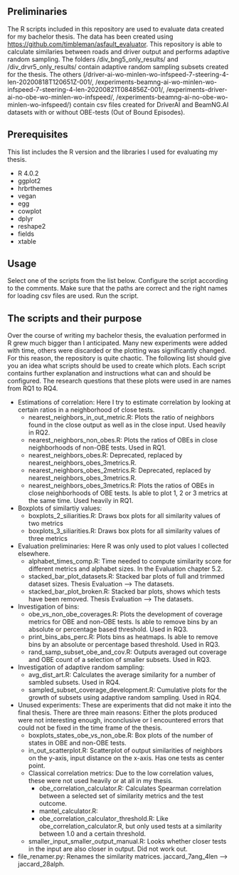 ## Preliminaries
The R scripts included in this repository are used to evaluate data created for my bachelor thesis.
The data has been created using https://github.com/timbleman/asfault_evaluator. 
This repository is able to calculate similaries between roads and driver output and performs adaptive random sampling.
The folders /div_bng5_only_results/ and /div_drvr5_only_results/ contain adaptive random sampling subsets created for the thesis.
The others (/driver-ai-wo-minlen-wo-infspeed-7-steering-4-len-20200818T120651Z-001/, /experiments-beamng-ai-wo-minlen-wo-infspeed-7-steering-4-len-20200821T084856Z-001/,
/experiments-driver-ai-no-obe-wo-minlen-wo-infspeed/, /experiments-beamng-ai-no-obe-wo-minlen-wo-infspeed/) contain csv files created for 
DriverAI and BeamNG.AI datasets with or without OBE-tests (Out of Bound Episodes).  

## Prerequisites
This list includes the R version and the libraries I used for evaluating my thesis.
* R 4.0.2
* ggplot2
* hrbrthemes
* vegan
* egg
* cowplot
* dplyr
* reshape2
* fields
* xtable

## Usage
Select one of the scripts from the list below.
Configure the script according to the comments.
Make sure that the paths are correct and the right names for loading csv files are used.
Run the script. 

## The scripts and their purpose
Over the course of writing my bachelor thesis, the evaluation performed in R grew much bigger than I anticipated.
Many new experiments were added with time, others were discarded or the plotting was significantly changed.
For this reason, the repository is quite chaotic. The following list should give you an idea what scripts should be used to create which plots.
Each script contains further explanation and instructions what can and should be configured. 
The research questions that these plots were used in are names from RQ1 to RQ4.

* Estimations of correlation: Here I try to estimate correlation by looking at certain ratios in a neighborhood of close tests.
	* nearest_neighbors_in_out_metric.R: Plots the ratio of neighbors found in the close output as well as in the close input. Used heavily in RQ2.
	* nearest_neighbors_non_obes.R: Plots the ratios of OBEs in close neighborhoods of non-OBE tests. Used in RQ1.
	* nearest_neighbors_obes.R: Deprecated, replaced by nearest_neighbors_obes_3metrics.R.
	* nearest_neighbors_obes_2metrics.R: Deprecated, replaced by nearest_neighbors_obes_3metrics.R.
	* nearest_neighbors_obes_3metrics.R: Plots the ratios of OBEs in close neighborhoods of OBE tests. Is able to plot 1, 2 or 3 metrics at the same time. Used heavily in RQ1.
* Boxplots of similartiy values:
	* boxplots_2_siliarities.R: Draws box plots for all similarity values of two metrics
	* boxplots_3_siliarities.R: Draws box plots for all similarity values of three metrics
* Evaluation preliminaries: Here R was only used to plot values I collected elsewhere.
	* alphabet_times_comp.R: Time needed to compute similarity score for different metrics and alphabet sizes. In the Evaluation chapter 5.2.
	* stacked_bar_plot_datasets.R: Stacked bar plots of full and trimmed dataset sizes. Thesis Evaluation --> The datasets.
	* stacked_bar_plot_broken.R: Stacked bar plots, shows which tests have been removed. Thesis Evaluation --> The datasets.
* Investigation of bins:
	* obe_vs_non_obe_coverages.R: Plots the development of coverage metrics for OBE and non-OBE tests. Is able to remove bins by an absolute or percentage based threshold. Used in RQ3.
	* print_bins_abs_perc.R: Plots bins as heatmaps. Is able to remove bins by an absolute or percentage based threshold. Used in RQ3.
	* rand_samp_subset_obe_and_cov.R: Outputs averaged out coverage and OBE count of a selection of smaller subsets. Used in RQ3. 
* Investigation of adaptive random sampling: 
	* avg_dist_art.R: Calculates the average similarity for a number of sambled subsets. Used in RQ4.
	* sampled_subset_coverage_development.R: Cumulative plots for the growth of subsets using adaptive random sampling. Used in RQ4.
* Unused experiments: These are experiments that did not make it into the final thesis. There are three main reasons: Either the plots produced were not interesting enough, inconclusive or I encountered errors that could not be fixed in the time frame of the thesis.
	* boxplots_states_obe_vs_non_obe.R: Box plots of the number of states in OBE and non-OBE tests. 
	* in_out_scatterplot.R: Scatterplot of output similarities of neighbors on the y-axis, input distance on the x-axis. Has one tests as center point.
	* Classical correlation metrics: Due to the low correlation values, these were not used heavily or at all in my thesis.
		* obe_correlation_calculator.R: Calculates Spearman correlation between a selected set of similarity metrics and the test outcome.
		* mantel_calculator.R:
		* obe_correlation_calculator_threshold.R: Like obe_correlation_calculator.R, but only used tests at a similarity between 1.0 and a certain threshold.
	* smaller_input_smaller_output_manual.R: Looks whether closer tests in the input are also closer in output. Did not work out.
* file_renamer.py: Renames the similarity matrices. jaccard_7ang_4len --> jaccard_28alph.



